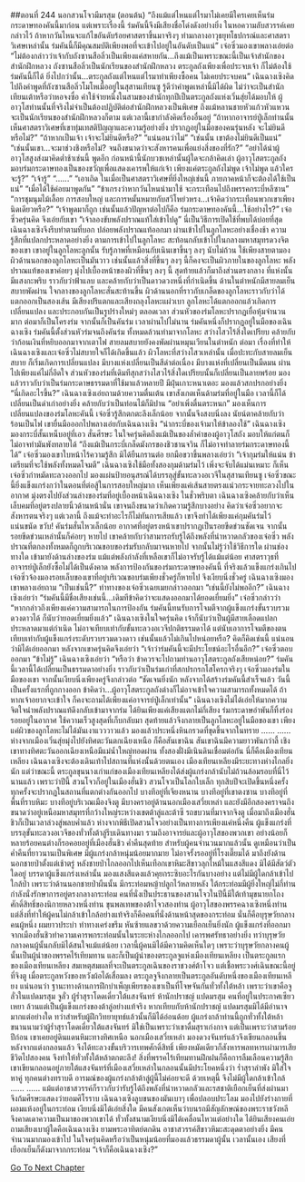 ##ตอนที่ 244 นอกสวนโจวมีมรสุม (ตอนต้น)
“ถึงแม้แต่ไหนแต่ไรมาไม่เคยมีใครเคยเห็นร่มกระดาษทองคันนี้มาก่อน แต่เพราะเรื่องนี้ ร่มคันนี้จึงมีเสียงชื่อโด่งดังอย่างยิ่ง ในหอความลับสวรรค์เคยกล่าวไว้ ถ้าหากวันไหนจะแก้ไขอันดับร้อยศาสตราขึ้นมาจริงๆ ท่ามกลางอาวุธยุทโธปกรณ์และศาสตราวิเศษเหล่านั้น ร่มคันนี้ก็มีคุณสมบัติเพียงพอที่จะเข้าไปอยู่ในอันดับเป็นแน่”
เจ๋อซิ่วมองเขาพลางเอ่ยต่อ “ไม่ต้องกล่าวว่าเจ้ากับถังซานสือลิ่วเป็นเพียงแค่สหายกัน...ถึงแม้เป็นเพราะขณะนี้เป็นเจ้าสำนักของสำนักฝึกหลวง ถังซานสือลิ่วเป็นนักเรียนของสำนักฝึกหลวง ตระกูลถังเพียงเพื่อประจบเจ้า ก็ไม่ต้องใช้ร่มคันนี้ก็ได้ ยิ่งไปกว่านั้น...ตระกูลถังแต่ไหนแต่ไรมาทำเพียงซื้อคน ไม่เคยประจบคน”
เฉินฉางเซิงคิดไปถึงคำพูดที่ถังซานสือลิ่วโมโหเมื่ออยู่ในสุสานเทียนซู รู้ดีว่าคำพูดเหล่านี้มิได้ผิด ไม่ว่าจะเป็นสำนักเทียนเต้าหรือว่าหอจงซื่อ ค่าใช้จ่ายหนึ่งในสามของสำนักทุกปีเป็นตระกูลถังแห่งเวิ่นสุ่ยได้มอบให้ ผู้อาวุโสท่านนั้นที่จริงไม่จำเป็นต้องปฏิบัติต่อสำนักฝึกหลวงเป็นพิเศษ ถึงแม้หลานชายหัวแก้วหัวแหวนจะเป็นนักเรียนของสำนักฝึกหลวงก็ตาม
แต่เวลานี้เขากำลังคิดเรื่องอื่นอยู่
“ถ้าหากอาจารย์ปู่เล็กท่านนั้นเห็นศาสตราวิเศษที่เขาทุ่มเทสติปัญญาและความรู้อย่างยิ่ง ปรากฏอยู่ในมือของคนรุ่นหลัง จะไม่ยินดีหรือไม่?”
“ถ้าหากเป็นเจ้า เจ้าจะไม่ยินดีหรือ?”
“แน่นอนว่าไม่”
“เช่นนั้น เขาต้องไม่ยินดีเป็นแน่”
“เช่นนั้นเขา...จะมาช่วงชิงหรือไม่? จนถึงขนาดว่าจะสังหารคนเพื่อแย่งสิ่งของที่รัก?”
“อย่าได้นำผู้อาวุโสสูงส่งมาคิดต่ำช้าเช่นนี้ พูดอีก ก่อนหน้านี้นักบวชเหล่านั้นผู้ใดจะกล้าคิดเล่า ผู้อาวุโสตระกูลถังมอบร่มกระดาษทองเป็นของขวัญเพื่อแสดงเคารพให้แก่เจ้า เพียงแค่ตระกูลถังไม่พูด เจ้าไม่พูด แล้วใครจะรู้?”
“เจ้ารู้”
“......”
“เอาเถิด ในเมื่อเป็นศาสตราวิเศษที่ยิ่งใหญ่เช่นนี้ ภายภาคหน้าก็จะต้องได้ใช้เป็นแน่”
“เมื่อได้ใช้ค่อยมาพูดกัน”
“ข้าเกรงว่าหากวันไหนนำมาใช้ จะกระเทือนไปถึงพรรคกระบี่หลีซาน”
“การชุมนุมไม้เลื้อย การสอบใหญ่ และการหมั้นหมายกับสวีโหย่วหรง...เจ้าคิดว่ากระเทือนพวกเขาเพียงนิดเดียวหรือ?”
“เจ้าพูดมาก็ถูก เช่นนั้นแล้วปัญหาต่อไปก็คือ ร่มกระดาษทองคันนี้...ใช้อย่างไร?”
เจ๋อซิ่วครุ่นคิด จึงเอ่ยกับเขา “เจ้าลองขับพลังปราณแท้ใส่เข้าไปดู”
นี่เป็นวิธีการเปิดใช้ที่พบได้บ่อยที่สุด
เฉินฉางเซิงจึงรีบทำตามที่บอก ปล่อยพลังปราณแท้ออกมา ผ่านเข้าไปในลูกโลหะอย่างเชื่องช้า
ความรู้สึกที่แปลกประหลาดอย่างยิ่ง ตามการเข้าไปในลูกโลหะ สะท้อนกลับเข้าไปในกลางมหาสมุทรดวงจิตของเขา
เขาอยู่ในลูกโลหะลูกนั้น รับรู้ภาพที่เหมือนกับเนินเขาขึ้นๆ ลงๆ นับไม่ถ้วน
ใช้เพียงสายตามอง ผิวด้านนอกของลูกโลหะเป็นมันวาว เช่นนั้นแล้วสิ่งที่ขึ้นๆ ลงๆ นี้ก็คงจะเป็นผิวภายในของลูกโลหะ
พลังปราณแท้ของเขาค่อยๆ มุ่งไปเบื้องหน้าของผิวที่ขึ้นๆ ลงๆ นี้ สุดท้ายแล้วก็มาถึงส่วนตรงกลาง
ที่แห่งนั้นมีแสงกะพริบ ราวกับว่าฟ้าแลบ และคล้ายกับว่าเป็นดาวดวงหนึ่งที่กำเนิดขึ้น
ด้านในตำหนักมีสายลมเย็นสบายพัดผ่าน ใจกลางของลูกโลหะสั่นสะท้านขึ้น ผิวด้านนอกที่ราวกับเกล็ดของลูกโลหะราวกับว่าได้แตกออกเป็นสองเส้น
มีเสียงปริแตกและเสียงถลุงโลหะแผ่วเบา ลูกโลหะได้แตกออกแล้วเกิดการเปลี่ยนแปลง และประกอบกันเป็นรูปร่างใหม่ๆ ตลอดเวลา
ส่วนหัวของร่มโลหะปรากฏเยื่อหุ้มจำนวนมาก
ต่อมาก็เป็นโครงร่ม จากนั้นก็เป็นคันร่ม
เวลาผ่านไปไม่นาน ร่มคันหนึ่งก็ปรากฏอยู่ในมือของเฉินฉางเซิง
ร่มคันนี้ตั้งส่วนหัวร่มจนถึงคันร่ม ทั้งหมดล้วนทำมาจากโลหะ สว่างไสวไร้สิ่งใดเปรียบ คล้ายกับว่าก้อนเงินที่หยิบออกมาจากเตาไฟ
สายลมสบายยังคงพัดผ่านหมุนเวียนในตำหนัก
ต่อมา เรื่องที่ทำให้เฉินฉางเซิงและเจ๋อซิ่วไม่สบายใจก็ได้เกิดขึ้นแล้ว
ผิวโลหะที่สว่างไสวเหล่านั้น เมื่อปะทะกับสายลมเย็นสบาย ก็เริ่มเกิดการเปลี่ยนแปลง มีบางแห่งเปลี่ยนเป็นสีดำต่อเนื่อง มีบางแห่งที่เปลี่ยนเป็นมืดมน ผ่านไปเพียงแค่ไม่กี่อึดใจ ส่วนหัวของร่มที่เดิมทีสุกสว่างไสวไร้สิ่งใดเปรียบนั้นก็เปลี่ยนเป็นลายพร้อย มองแล้วราวกับว่าเป็นร่มกระดาษธรรมดาที่ใช้มาแล้วหลายปี มีฝุ่นเกาะหนาเตอะ มองแล้วสกปรกอย่างยิ่ง
“นี่เกิดอะไรขึ้น?” เฉินฉางเซิงเอ่ยถามด้วยความตื่นเต้น
เขาสังเกตเห็นด้ามร่มที่อยู่ในมือ เวลานี้ก็ได้เปลี่ยนเป็นดำเก่าอย่างยิ่ง คล้ายกับว่าเป็นท่อนไม้ก็มิปาน
“อย่าเพิ่งตื่นตระหนก”
มองเห็นการเปลี่ยนแปลงของร่มโลหะคันนี้ เจ๋อซิ่วรู้สึกตกตะลึงเล็กน้อย จากนั้นจึงสงบนิ่งลง นัยน์ตาคล้ายกับว่าร้อนเป็นไฟ
เขายื่นมือออกไปพลางเอ่ยกับเฉินฉางเซิง “นำกระบี่ของเจ้ามาให้ข้าลองใช้”
เฉินฉางเซิงมองกระบี่สั้นเหน็บอยู่ที่เอว สั่นศีรษะ ในใจครุ่นคิดถึงแม้เป็นของล้ำค่าของผู้อาวุโสถัง มอบให้แก่ตนก็ไม่อาจทำมันพังทลายได้
“ถึงแม้เป็นกระบี่เกล็ดมังกรของชิวชานจวิน ก็ไม่อาจทำลายร่มกระดาษทองนี้ได้”
เจ๋อซิ่วมองเขาใบหน้าไร้ความรู้สึก มิได้ยืนกรานต่อ ยกมือขวาขึ้นพลางเอ่ยว่า “เจ้ากุมร่มให้แน่น ข้าเตรียมที่จะใช้พลังทั้งหมดโจมตี”
เฉินฉางเซิงใช้มือทั้งสองกุมด้ามร่มไว้ เพิ่งจะจับได้แม่นเหมาะ ก็เห็นเจ๋อซิ่วกำหมัดทะลวงออกไป
มองแผ่นป้ายอนุสรณ์ได้บรรลุสู่ขั้นทะลวงอเวจีในสุสานเทียนซู เจ๋อซิ่วขณะนี้ยิ่งแข็งแกร่งกว่าในตอนที่ต่อสู้ในการสอบใหญ่มาก
เห็นเพียงแค่เส้นสายตรงแน่วกระจายทะลวงไปในอากาศ มุ่งตรงไปยังส่วนล่างของร่มที่อยู่เบื้องหน้าเฉินฉางเซิง
ในชั่วพริบตา เฉินฉางเซิงคล้ายกับว่าเห็นเล็บคมที่อยู่ตรงปลายนิ้วด้านหน้านั่น
เขาจนถึงขนาดว่าเกิดความรู้สึกบางอย่าง คิดว่าเจ๋อซิ่วอยากจะสังหารตนจริงๆ
แต่เวลานี้ ถึงแม้จะทำอะไรก็ไม่ทันการเสียแล้ว เขาจึงทำได้เพียงแค่กุมคันร่มไว้แน่นขนัด
ขวับ!
คันร่มสั่นไหวเล็กน้อย
อากาศที่อยู่ตรงหน้าเขาปรากฏเป็นรอยขีดข่วนชัดเจน จากนั้นรอยขีดข่วนเหล่านั้นก็ค่อยๆ หายไป
เขาคล้ายกับว่าสามารถรับรู้ได้ถึงพลังที่น่าหวาดกลัวของเจ๋อซิ่ว พลังปราณที่ตกลงทั้งหมดก็ถูกบริเวณขอบของร่มรับกลับมาจนหายไป จากนั้นไม่รู้ว่าใช้วิธีการใด ผ่านช่องทางใด เข้ามายังด้านล่างของร่ม แม้แต่พลังกำลังที่เหลือเขาก็ไม่อาจรับรู้ได้แม้แต่น้อย
ศาสตราวุธที่อาจารย์ปู่เล็กยังซื้อไม่ได้เป็นดังคาด
พลังการป้องกันของร่มกระดาษทองคันนี้ ที่จริงแล้วแข็งแกร่งเกินไป
เจ๋อซิ่วจ้องมองรอยเล็บของเขาที่อยู่บริเวณขอบร่มเพียงชั่วครู่ก็หายไป จึงเงียบนิ่งชั่วครู่
เฉินฉางเซิงมองเขาพลางเอ่ยถาม “เป็นเช่นนี้?”
ท่าทางของเจ๋อซิ่วเฉยเมยกล่าวออกมา “เช่นนี้ยังไม่พออีก?”
เฉินฉางเซิงเอ่ยว่า “ร่มคันนี้มีชื่อเสียงเช่นนี้...เดิมทีข้าคิดว่าจะแสดงออกมาได้ยอดเยี่ยมยิ่ง”
เจ๋อซิ่วกล่าวว่า “หากกล่าวถึงเพียงแค่ความสามารถในการป้องกัน ร่มคันนี้ทนรับการโจมตีจากผู้แข็งแกร่งขั้นรวบรวมดวงดาวได้ ก็นับว่ายอดเยี่ยมยิ่งแล้ว”
เฉินฉางเซิงในใจครุ่นคิด เจ้าก็นับว่าเป็นผู้มีสายเลือดแปลกประหลาดมาแต่กำเนิด ไม่อาจเทียบเท่ากับขั้นทะลวงอเวจีปกติธรรมดาได้ แต่นับเอาการโจมตีของตนเทียบเท่ากับผู้แข็งแกร่งระดับรวบรวมดวงดาว เช่นนั้นแล้วไม่เกินไปหน่อยหรือ?
คิดก็คิดเช่นนี้ แน่นอนว่ามิได้เอ่ยออกมา
หลังจากเขาครุ่นคิดจึงเอ่ยว่า “เจ้าว่าร่มคันนี้จะมีประโยชน์อะไรอื่นอีก?”
เจ๋อซิ่วตอบออกมา “ข้าไม่รู้”
เฉินฉางเซิงเอ่ยว่า “หรือว่า ข้าควรจะไปถามท่านอาวุโสตระกูลถังเสียหน่อย?”
ร่มคันนี้เวลานี้ได้เปลี่ยนเป็นธรรมดาอย่างยิ่ง ราวกับว่าเป็นร่มเก่าที่สกปรกรกโสโครกจริงๆ
เจ๋อซิ่วมองร่มในมือของเขา จากนั้นเงียบนิ่งเพียงครู่จึงกล่าวต่อ “ชัดเจนยิ่งนัก หลังจากได้สร้างร่มคันนี้สำเร็จแล้ว วันนี้เป็นครั้งแรกที่ถูกกางออก ข้าคิดว่า...ผู้อาวุโสตระกูลถังต่างก็ไม่อาจเข้าใจความสามารถทั้งหมดได้ ถ้าหากเจ้าอยากจะเข้าใจ ก็คงจะถามได้เพียงแค่อาจารย์ปู่เล็กเท่านั้น”
เฉินฉางเซิงไม่ได้เอ่ยให้มากความ จิตใจนำพลังปราณแท้ดึงกลับเข้ามาจากร่ม ได้ยินเพียงแค่เสียงแตกไม่กี่เสียง ร่มกระดาษอำพันก็ทิ้งร่องรอยอยู่ในอากาศ ใช้ความเร็วสูงสุดที่เก็บกลับมา สุดท้ายแล้วจึงกลายเป็นลูกโลหะอยู่ในมือของเขา เพียงแค่ผิวของลูกโลหะไม่ได้มันเงาแวววาวแล้ว มองแล้วประหนึ่งหินกรวดที่ขุดขึ้นจากในทราย
......
......
ห่างจากเมืองเวิ่นสุ่ยมุ่งไปยังทิศตะวันตกเฉียงเหนือ ก็คือสันเขาฉิน
สันเขาฉินมีความยาวพันกว่าลี้ เชิงเขาทางทิศตะวันออกเฉียงเหนือมีแม่น้ำใหญ่ทอดผ่าน ทั้งสองฝั่งมีเนินดินเชื่อมต่อกัน นี่ก็คือเมืองเทียนเหลียง
เฉินฉางเซิงจะต้องเดินเท้าไปสถานที่แห่งนั้นด้วยตนเอง เมืองเทียนเหลียงมีระยะทางห่างไกลยิ่งนัก แต่ว่าขณะนี้ ตระกูลขุนนางเก่าแก่ของเมืองเทียนเหลียงได้ส่งผู้แกร่งกล้านับไม่ถ้วนล้อมรอบที่นี่ไว้นานแล้ว
เพราะว่าปีนี้ สวนโจวก็อยู่ในเมืองฮั่นชิว
สวนโจวเป็นโลกใบเล็ก ทุกสิบปีจะเปิดขึ้นหนึ่งครั้ง ทุกครั้งจะปรากฏในสถานที่แตกต่างกันออกไป บางทีอยู่ที่เจียงหนาน บางทีอยู่ที่เขาตงซาน บางทีอยู่ที่พื้นที่ราบหิมะ บางทีอยู่บริเวณเมืองจิงตู มีบางคราอยู่ด้านนอกเมืองเสวี่ยเหล่า และยังมีอีกสองคราจนถึงขนาดว่าอยู่เหนือมหาสมุทรที่กว้างใหญ่ระหว่างเขตต้าลู่และต้าซี
รถขบวนที่มาจากจิงตู เมื่อมาถึงเมืองฮั่นชิวก็เป็นเวลาล่วงสู่พลบค่ำแล้ว ห่างจากพิธีเปิดสวนโจวอย่างเป็นทางการเพียงแค่หนึ่งคืน
ผู้แข็งแกร่งที่บรรลุขั้นทะลวงอเวจีของทั่วทั้งต้าลู่รีบเดินทางมา รวมถึงอาจารย์และผู้อาวุโสของพวกเขา อย่างน้อยก็หลายร้อยคนต่างก็รอคอยอยู่ที่เมืองฮั่นชิว
ค่ำคืนสุดท้าย สำหรับผู้คนจำนวนมากแล้วนั้น ดูเหมือนว่าเป็นค่ำคืนที่ยาวนานเป็นพิเศษ มีผู้แกร่งกล้าหนุ่มน้อยมากมาย ไม่อาจรั้งรออยู่ที่โรงเตี๊ยมได้ มาถึงยังด้านนอกชายป่าตั้งแต่เช้าตรู่
หลังชายป่าไกลออกไปเห็นเทือกเขาหิมะสีขาวลุกไหม้ในแสงสีแดง มิได้มีสัตว์ตัวใดอยู่
บรรดาผู้แข็งแกร่งเหล่านั้น มองแสงสีแดงแล้วคุยกระซิบอะไรกันบางอย่าง แต่ไม่มีผู้ใดกล้าเข้าไปใกล้ป่า
เพราะว่าด้านนอกชายป่าผืนนั้น มีกระท่อมหญ้าปลูกไว้หลายหลัง ใต้กระท่อมมีผู้ยิ่งใหญ่ไม่กี่ท่าน
กำลังนั่งรักษาการอยู่ตรงกลางกระท่อม
คนที่นั่งเป็นประธานของสวนโจวในปีนี้มีใต้เท้ามุขนายกโถงศักดิ์สิทธิ์ของนิกายหลวงหนึ่งท่าน ขุนพลเทพของต้าโจวสองท่าน ผู้อาวุโสของพรรคฉางเซิงหนึ่งท่าน
แต่สิ่งที่ทำให้ผู้คนไม่กล้าเข้าใกล้อย่างแท้จริงก็คือคนที่นั่งด้านหน้าสุดของกระท่อม
นั่นก็คือบุรุษวัยกลางคนผู้หนึ่ง ผมยาวประบ่า ท่าทางเคร่งขรึม หันซ้ายแลขวาด้วยความเยือกเย็นยิ่งนัก
ผู้แข็งแกร่งที่ออกมาจากเมืองฮั่นชิวทำความเคารพกระท่อมนั้นในระยะห่างไกลออกไป เคารพศรัทธาอย่างยิ่ง ทว่าบุรุษวัยกลางคนผู้นั้นกลับมิได้สนใจแม้แต่น้อย
เวลานี้ผู้คนมิได้มีความคิดเห็นใดๆ
เพราะว่าบุรุษวัยกลางคนผู้นั้นเป็นผู้นำของพรรคไร้เทียมทาน และก็เป็นผู้นำของตระกูลจูแห่งเมืองเทียนเหลียง
เป็นตระกูลแรกของเมืองเทียนเหลียง สมเหตุสมผลที่จะเป็นตระกูลเฉินของราชวงศ์ต้าโจว
แต่เชื้อพระวงศ์เฉินขณะนี้อยู่ที่จิงตู เมื่อตระกูลหวังของหวังผ้อได้เสื่อมลง ตระกูลจูจึงกลายเป็นตระกูลอันดับหนึ่งของเมืองเทียนเหลียง
แน่นอนว่า ฐานะทางด้านการฝึกบำเพ็ญเพียรของเขาเป็นที่โจษจันกันทั่วทั้งใต้หล้า
เพราะว่าเขาคือจูลั่วในแปดมรสุม
จูลั่ว ผู้ร่ำสุราโดดเดี่ยวใต้แสงจันทร์
ห้านักปราชญ์ แปดมรสุม คนที่อยู่ในประกาศเซียวเหยา ล้วนแต่เป็นผู้แข็งแกร่งของต้าลู่อย่างแท้จริง
หากเทียบกับห้านักปราชญ์ แปดมรสุมมิได้มีอำนาจมากแต่อย่างใด ทว่าสำหรับผู้ฝึกวิทยายุทธ์แล้วนั้นก็มิได้อ่อนด้อย
ผู้แกร่งกล้าท่านนี้ถูกทั่วทั้งใต้หล้าขนานนามว่าผู้ร่ำสุราโดดเดี่ยวใต้แสงจันทร์ มิใช่เป็นเพราะว่าเขาดื่มสุราเก่งกาจ แต่เป็นเพราะว่าสามร้อยปีก่อน เขาเคยอยู่ดินแดนหิมะทางทิศเหนือ นอกเมืองเสวี่ยเหล่า มองดวงจันทร์แล้วจึงเขียนกลอนขึ้น หลังจากแต่งกลอนแล้ว จึงได้ทะลวงขั้นบริวารเทพศักดิ์สิทธิ์ เพียงหมัดเดียวก็สังหารพลทหารเผ่ามารเสียชีวิตไปสองคน จึงทำให้ทั่วทั้งใต้หล้าตกตะลึง!
สิ่งที่พรรคไร้เทียมทานฝึกฝนก็คือการลืมเลือนความรู้สึก
เขาเขียนกลอนอยู่ภายใต้แสงจันทร์ที่เมืองเสวี่ยเหล่าในกลอนนั้นมีประโยคหนึ่งว่า ร่ำสุราลำพัง มิใส่ใจหาคู่
ทุกคนต่างทราบดี อารมณ์ของผู้แกร่งกล้าต้าลู่ผู้นี้ไม่ค่อยจะดี
ด้วยเหตุนี้ จึงไม่มีผู้ใดกล้าเข้าใกล้
......
......
แม้แต่อาชาสวรรค์ก็ราวกับว่ารับรู้ได้ถึงพลังที่น่าหวาดกลัวและรสชาติเยือกเย็นที่ส่งผ่านมา จึงก้มศีรษะแสดงว่ายอมศิโรราบ
เฉินฉางเซิงลูบขนของมันเบาๆ เพื่อปลอบประโลม มองไปยังร่างกายที่ผอมแห้งอยู่ในกระท่อม เงียบนิ่งมิได้เอ่ยสิ่งใด
มีคนสังเกตเห็นว่าบนรถมีสัญลักษณ์ของพระราชวังหลี จึงคาดเดาความเป็นมาของพวกเขาได้ ทั่วทั้งสนามเงียบนิ่งมิได้เคลื่อนไหวแต่อย่างใด ได้ยินเสียงคนเอ่ยถามเสียงเบาผู้ใดคือเฉินฉางเซิง ยามพระอาทิตย์ตกดิน อาชาสวรรค์สีขาวหิมะสะดุดตาอย่างยิ่ง มีคนจำนวนมากมองเข้าไป ในใจครุ่นคิดหรือว่าเป็นหนุ่มน้อยที่มองแล้วธรรมดาผู้นั้น
เวลานั้นเอง เสียงที่เยือกเย็นก็ดังมาจากกระท่อม “เจ้าก็คือเฉินฉางเซิง?”


[Go To Next Chapter]( ./247.md)